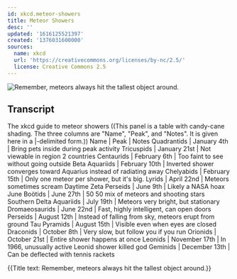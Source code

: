 ```yaml
---
id: xkcd.meteor-showers
title: Meteor Showers
desc: ''
updated: '1616125521397'
created: '1376031600000'
sources:
  name: xkcd
  url: 'https://creativecommons.org/licenses/by-nc/2.5/'
  license: Creative Commons 2.5
---
```

![Remember, meteors always hit the tallest object around.](https://imgs.xkcd.com/comics/meteor_showers.png)

## Transcript
The xkcd guide to meteor showers
((This panel is a table with candy-cane shading. The three columns are "Name", "Peak", and "Notes". It is given here in a |-delimited form.))
Name | Peak | Notes
Quadrantids | January 4th | Bring pets inside during peak activity
Tricuspids | January 21st | Not viewable in region 2 countries
Centaurids | February 6th | Too faint to see without going outside
Beta Aquariids | February 10th | Inverted shower converges toward Aquarius instead of radiating away
Chelyabids | February 15th | Only one meteor per shower, but it's big. 
Lyrids | April 22nd | Meteors sometimes scream
Daytime Zeta Perseids | June 9th | Likely a NASA hoax
June Boötids | June 27th | 50
50 mix of meteors and shooting stars
Southern Delta Aquariids | July 19th | Meteors very bright, but stationary
Dromaeosaurids | June 22nd | Fast, highly intelligent, can open doors
Perseids | August 12th | Instead of falling from sky, meteors erupt from ground
Tau Pyramids | August 15th | Visible even when eyes are closed
Draconids | October 8th | Very slow, but follow you if you run
Orionids | October 21st | Entire shower happens at once
Leonids | November 17th | In 1966, unusually active Leonid shower killed god
Geminids | December 13th | Can be deflected with tennis rackets

{{Title text: Remember, meteors always hit the tallest object around.}}
